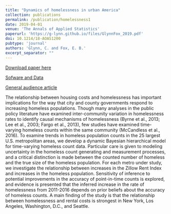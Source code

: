 ```yaml
---
title: "Dynamics of homelessness in urban America"
collection: publications
permalink: /publication/homelessness1
date: 2019-04-01
venue: 'The Annals of Applied Statistics'
paperurl: 'https://g-lynn.github.io/files/GlynnFox_2019.pdf'
doi: 10.1214/18-AOAS1200
pubtype: 'journal'
authors: 'Glynn, C. and Fox, E. B.'
excerpt_separator: ""
---
```


[Download paper here](https://g-lynn.github.io/files/GlynnFox_2019.pdf)

[Sofware and Data](https://github.com/G-Lynn/Inflection)

[General audience article](https://www.zillow.com/research/rents-larger-homeless-population-16124/)


The relationship between housing costs and homelessness has important implications for the way that city and county governments
respond to increasing homeless populations. Though many analyses
in the public policy literature have examined inter-community variation in homelessness rates to identify causal mechanisms of homelessness (Byrne et al., 2013; Lee et al., 2003; Fargo et al., 2013), few
studies have examined time-varying homeless counts within the same
community (McCandless et al., 2016). To examine trends in homeless
population counts in the 25 largest U.S. metropolitan areas, we develop a dynamic Bayesian hierarchical model for time-varying homeless count data. Particular care is given to modeling uncertainty in the
homeless count generating and measurement processes, and a critical
distinction is made between the counted number of homeless and the
true size of the homeless population. For each metro under study, we
investigate the relationship between increases in the Zillow Rent Index and increases in the homeless population. Sensitivity of inference
to potential improvements in the accuracy of point-in-time counts is
explored, and evidence is presented that the inferred increase in the
rate of homelessness from 2011-2016 depends on prior beliefs about
the accuracy of homeless counts. A main finding of the study is that
the relationship between homelessness and rental costs is strongest
in New York, Los Angeles, Washington, D.C., and Seattle.


